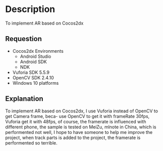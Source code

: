 # Description
To implement AR based on Cocos2dx
## Requestion
- Cocos2dx Environments
  + Android Studio
  + Android SDK
  + NDK
- Vuforia SDK 5.5.9
- OpenCV SDK 2.4.10
- Windows 10 platforms

## Explanation
To implement AR based on Cocos2dx, I use Vuforia instead of OpenCV to get Camera frame, beca-
use OpenCV to get it with frameRate 30fps, Vuforia get it with 48fps, of course, the framerate
is influenced with different phone, the sample is tested on MeiZu, mlnote in China, which is 
performented not well, I hope to have someone to help me improve the project, when track parts
is added to the project, the framerate is performented so terrible.